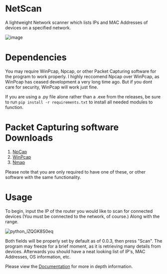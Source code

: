 # NetScan
A lightweight Network scanner which lists IPs and MAC Addresses of devices on a specified network.

![image](https://github.com/babylard/NetScan/assets/75695872/202329ba-96cd-4c06-8f1b-ef160d3378b2)

# Dependencies
You may require WinPcap, Npcap, or other Packet Capturing software for the program to work properly. I highly reccomend Npcap over WinPcap, as WinPcap has ceased development a very long time ago. But if you dont care for security, WinPcap will work just fine.

If you are using a .py file alone rather than a .exe from the releases, be sure to run `pip install -r requirements.txt` to install all needed modules to function.

# Packet Capturing software Downloads

1.    [NpCap](https://npcap.com/#download)
2.    [WinPcap](https://www.winpcap.org/install/default.htm)
3.    [Nmap](https://nmap.org/download.html)

Please note that you are only required to have one of these, or other software with the same functionality.

# Usage
To begin, input the IP of the router you would like to scan for connected devices (You must be connected to the network, of course.) Along with the range. 

![python_lZQGK8S0eq](https://github.com/babylard/NetScan/assets/75695872/903b6d31-08b4-44e5-afcf-d8c5cc97d00e)

Both fields will be properly set by default as of 0.0.3, then press "Scan".
The program may freeze for a brief moment, as it is retrieving many details from devices. Afterwards you should have a neat looking list of IP's, MAC Addresses, OS information, etc.



Please view the [Documentation](https://github.com/babylard/NetScan/blob/main/Documentation/docs.ipynb) for more in depth information.